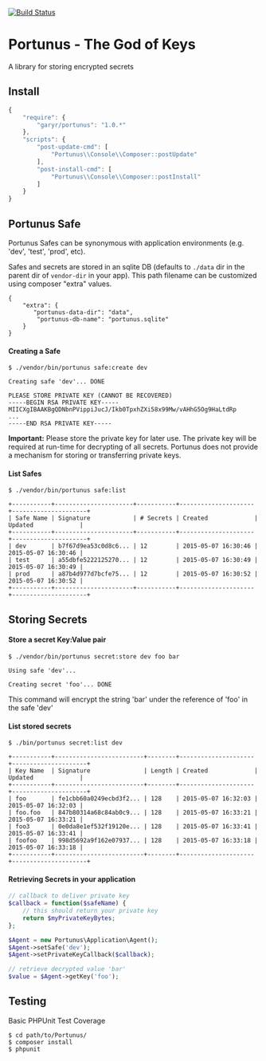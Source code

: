 [![Build Status](https://secure.travis-ci.org/garyr/portunus.png)](http://travis-ci.org/garyr/portunus)

Portunus - The God of Keys
=========

A library for storing encrypted secrets

## Install

```javascript
{
    "require": {
        "garyr/portunus": "1.0.*"
    },
    "scripts": {
        "post-update-cmd": [
            "Portunus\\Console\\Composer::postUpdate"
        ],
        "post-install-cmd": [
            "Portunus\\Console\\Composer::postInstall"
        ]
    }
}
```

## Portunus Safe

Portunus Safes can be synonymous with application environments (e.g. 'dev', 'test', 'prod', etc).

Safes and secrets are stored in an sqlite DB (defaults to ```./data``` dir in the parent dir of ```vendor-dir``` in your app). This path
filename can be customized using composer "extra" values.

```
{
    "extra": {
       "portunus-data-dir": "data",
        "portunus-db-name": "portunus.sqlite"
    }
}
```

#### Creating a Safe
```
$ ./vendor/bin/portunus safe:create dev

Creating safe 'dev'... DONE

PLEASE STORE PRIVATE KEY (CANNOT BE RECOVERED)
-----BEGIN RSA PRIVATE KEY-----
MIICXgIBAAKBgQDNbnPVippiJucJ/Ikb0TpxhZXi58x99Mw/vAHhG5Og9HaLtdRp
...
-----END RSA PRIVATE KEY-----

```
**Important:** Please store the private key for later use. The private key will be required at run-time for
decrypting of all secrets. Portunus does not provide a mechanism for storing or transferring private keys.

#### List Safes
```
$ ./vendor/bin/portunus safe:list

+-----------+----------------------+-----------+---------------------+---------------------+
| Safe Name | Signature            | # Secrets | Created             | Updated             |
+-----------+----------------------+-----------+---------------------+---------------------+
| dev       | b7f67d9ea53c0d8c6... | 12        | 2015-05-07 16:30:46 | 2015-05-07 16:30:46 |
| test      | a55dbfe5222125270... | 12        | 2015-05-07 16:30:49 | 2015-05-07 16:30:49 |
| prod      | a87b4d977d7bcfe75... | 12        | 2015-05-07 16:30:52 | 2015-05-07 16:30:52 |
+-----------+----------------------+-----------+---------------------+---------------------+
```

## Storing Secrets

#### Store a secret Key:Value pair
```
$ ./vendor/bin/portunus secret:store dev foo bar

Using safe 'dev'...

Creating secret 'foo'... DONE

```
This command will encrypt the string 'bar' under the reference of 'foo' in the safe 'dev'

#### List stored secrets
```
$ ./bin/portunus secret:list dev

+-----------+-------------------------+--------+---------------------+---------------------+
| Key Name  | Signature               | Length | Created             | Updated             |
+-----------+-------------------------+--------+---------------------+---------------------+
| foo       | fe1cbb60a0249ecbd3f2... | 128    | 2015-05-07 16:32:03 | 2015-05-07 16:32:03 |
| foo.foo   | 847b80314a68c84ab0c9... | 128    | 2015-05-07 16:33:21 | 2015-05-07 16:33:21 |
| foo3      | 0e0da8e1ef532f19120e... | 128    | 2015-05-07 16:33:41 | 2015-05-07 16:33:41 |
| foofoo    | 998d5692a9f162e07937... | 128    | 2015-05-07 16:33:18 | 2015-05-07 16:33:18 |
+-----------+-------------------------+--------+---------------------+---------------------+

```

#### Retrieving Secrets in your application

```php
// callback to deliver private key
$callback = function($safeName) {
    // this should return your private key
    return $myPrivateKeyBytes;
};

$Agent = new Portunus\Application\Agent();
$Agent->setSafe('dev');
$Agent->setPrivateKeyCallback($callback);

// retrieve decrypted value 'bar'
$value = $Agent->getKey('foo');
```

## Testing

Basic PHPUnit Test Coverage
```
$ cd path/to/Portunus/
$ composer install
$ phpunit
```
